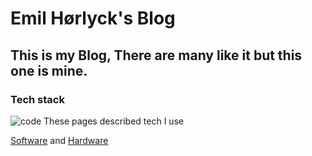 # Emil Hørlyck's Blog
## This is my Blog, There are many like it but this one is mine.



### Tech stack

![code](https://media4.giphy.com/media/HUplkVCPY7jTW/giphy.gif?cid=ecf05e4774d5hu3ss2rcj6atftk07l40rr46j720t2qe33iy&rid=giphy.gif)
These pages described tech I use

[Software](Software.md) and [Hardware](Hardware.md)













